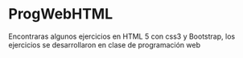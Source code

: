 # ProgWebHTML
Encontraras algunos ejercicios en HTML 5 con css3 y Bootstrap, los ejercicios se desarrollaron en clase de programación web
